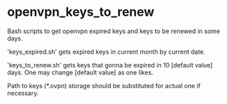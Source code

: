 # openvpn_keys_to_renew

Bash scripts to get openvpn expired keys and keys to be renewed in some days.

'keys_expired.sh' gets expired keys in current month by current date.                                   

'keys_to_renew.sh' gets keys that gonna be expired in 10 [default value] days. One may change [default value] as one likes.


Path to keys (\*.ovpn) storage should be substituted for actual one if necessary. 
